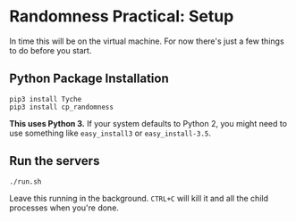 # Randomness Practical: Setup
In time this will be on the virtual machine. For now there's just a few things to do before you start.

## Python Package Installation
```
pip3 install Tyche
pip3 install cp_randomness
```

**This uses Python 3.** If your system defaults to Python 2, you might need to use something like `easy_install3` or `easy_install-3.5`.

## Run the servers
```
./run.sh
```

Leave this running in the background. `CTRL+C` will kill it and all the child processes when you're done.
